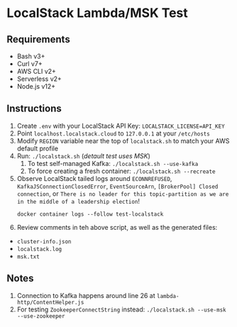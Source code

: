 # LocalStack Lambda/MSK Test

## Requirements

* Bash v3+
* Curl v7+
* AWS CLI v2+
* Serverless v2+
* Node.js v12+

## Instructions

1. Create `.env` with your LocalStack API Key: `LOCALSTACK_LICENSE=API_KEY`
2. Point `localhost.localstack.cloud` to `127.0.0.1` at your `/etc/hosts`
3. Modify `REGION` variable near the top of `localstack.sh` to match your AWS default profile
4. Run: `./localstack.sh` (_detault test uses MSK_)
    1. To test self-managed Kafka: `./localstack.sh --use-kafka`
    2. To force creating a fresh container: `./localstack.sh --recreate`
5. Observe LocalStack tailed logs around `ECONNREFUSED`, `KafkaJSConnectionClosedError`, `EventSourceArn`, `[BrokerPool] Closed connection`, or `There is no leader for this topic-partition as we are in the middle of a leadership election`!
    ```
    docker container logs --follow test-localstack
    ```
6. Review comments in teh above script, as well as the generated files:
  * `cluster-info.json`
  * `localstack.log`
  * `msk.txt`

## Notes

1. Connection to Kafka happens around line 26 at `lambda-http/ContentHelper.js`
2. For testing `ZookeeperConnectString` instead: `./localstack.sh --use-msk --use-zookeeper`
